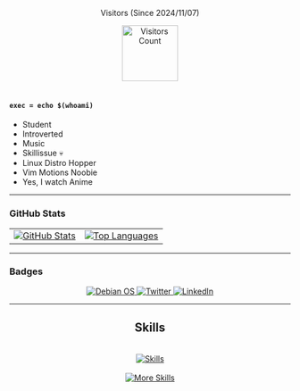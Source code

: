 <div align="center">

Visitors (Since 2024/11/07)

<img src="https://count.getloli.com/@mycounter?name=mycounter&theme=original-new&padding=7&offset=0&align=top&scale=1&pixelated=1&darkmode=0&num=1" alt="Visitors Count" height="100">

</div>
<br>

#### `exec = echo $(whoami)`

- Student
- Introverted
- Music
- Skillissue 💀
- Linux Distro Hopper
- Vim Motions Noobie
- Yes, I watch Anime

---

### GitHub Stats

<div align="center">
 <table>
  <tr>
   <td>
    <a href="https://github.com/ksandeleon">
     <img src="https://github-readme-stats.vercel.app/api?username=ksandeleon&show_icons=true&theme=radical" alt="GitHub Stats" />
    </a>
   </td>
   <td>
    <a href="https://github.com/ksandeleon">
     <img src="https://github-readme-stats.vercel.app/api/top-langs/?username=ksandeleon&layout=compact&theme=radical" alt="Top Languages" />
    </a>
   </td>
  </tr>
 </table>
</div>

---

### Badges

<div align="center">
 <a href="https://www.debian.org/">
  <img src="https://img.shields.io/badge/OS-Debian-A81D33?logo=debian&logoColor=white" alt="Debian OS" />
 </a>
 <a href="https://twitter.com/yourusername" target="_blank">
  <img src="https://img.shields.io/badge/Twitter-1DA1F2?logo=twitter&logoColor=white" alt="Twitter" />
 </a>
 <a href="https://www.linkedin.com/in/yourusername" target="_blank">
  <img src="https://img.shields.io/badge/LinkedIn-0077B5?logo=linkedin&logoColor=white" alt="LinkedIn" />
 </a>
</div>

---


<h2 align="center"> Skills </h2>
<br/>
<div align="center">
 <a href="https://skillicons.dev">
  <img src="https://skillicons.dev/icons?i=flutter,python,c,cpp,java,html,css,js" alt="Skills" />
 </a>
 <br/><br/>
 <a href="https://skillicons.dev">
  <img src="https://skillicons.dev/icons?i=dotnet,mysql,dart,git,github,linux,idea,vscode,visualstudio,vim,androidstudio" alt="More Skills" />
 </a>
</div>
